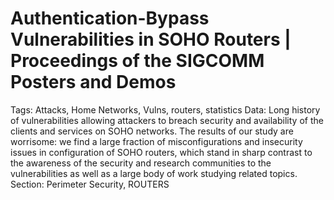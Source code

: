 # Authentication-Bypass Vulnerabilities in SOHO Routers | Proceedings of the SIGCOMM Posters and Demos

Tags: Attacks, Home Networks, Vulns, routers, statistics
Data: Long history of vulnerabilities allowing attackers to breach security and availability of the clients and services on SOHO networks. The results of our study are worrisome: we find a large fraction of misconfigurations and insecurity issues in configuration of SOHO routers, which stand in sharp contrast to the awareness of the security and research communities to the vulnerabilities as well as a large body of work studying related topics.
Section: Perimeter Security, ROUTERS